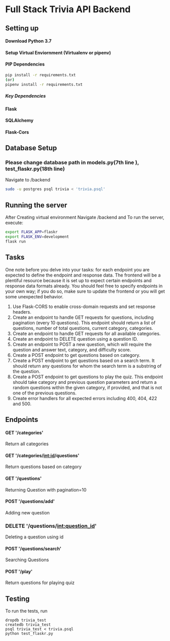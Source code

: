 # Full Stack Trivia API Backend

## Setting up

#### Download Python 3.7
#### Setup Virtual Enviornment (Virtualenv or pipenv)
#### PIP Dependencies

```bash
pip install -r requirements.txt
(or)
pipenv install -r requirements.txt  
```
##### Key Dependencies
#### Flask
#### SQLAlchemy
#### Flask-Cors


## Database Setup
### Please change database path in models.py(7th line ), test_flaskr.py(18th line)
Navigate to /backend
```bash
sudo -u postgres psql trivia < 'trivia.psql'
```

## Running the server

After Creating virtual environment Navigate /backend and
To run the server, execute:

```bash
export FLASK_APP=flaskr
export FLASK_ENV=development
flask run
```
 
## Tasks

One note before you delve into your tasks: for each endpoint you are expected to define the endpoint and response data. The frontend will be a plentiful resource because it is set up to expect certain endpoints and response data formats already. You should feel free to specify endpoints in your own way; if you do so, make sure to update the frontend or you will get some unexpected behavior. 

1. Use Flask-CORS to enable cross-domain requests and set response headers. 
2. Create an endpoint to handle GET requests for questions, including pagination (every 10 questions). This endpoint should return a list of questions, number of total questions, current category, categories. 
3. Create an endpoint to handle GET requests for all available categories. 
4. Create an endpoint to DELETE question using a question ID. 
5. Create an endpoint to POST a new question, which will require the question and answer text, category, and difficulty score. 
6. Create a POST endpoint to get questions based on category. 
7. Create a POST endpoint to get questions based on a search term. It should return any questions for whom the search term is a substring of the question. 
8. Create a POST endpoint to get questions to play the quiz. This endpoint should take category and previous question parameters and return a random questions within the given category, if provided, and that is not one of the previous questions. 
9. Create error handlers for all expected errors including 400, 404, 422 and 500. 

 

## Endpoints
#### GET '/categories'
Return all categories
#### GET '/categories/<int:id>/questions'
Return questions based on category
#### GET '/questions'
Returning Question with pagination=10 
#### POST '/questions/add'
Adding new question 
### DELETE '/questions/<int:question_id>'
Deleting a question using id 
#### POST '/questions/search'
Searching Questions 
#### POST '/play'
Return questions for playing quiz



## Testing
To run the tests, run
```
dropdb trivia_test
createdb trivia_test
psql trivia_test < trivia.psql
python test_flaskr.py
```
